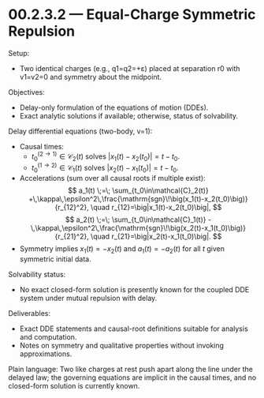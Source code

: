 # 00.2.3.2 — Equal-Charge Symmetric Repulsion

Setup:
- Two identical charges (e.g., q1=q2=+ε) placed at separation r0 with v1=v2=0 and symmetry about the midpoint.

Objectives:
- Delay-only formulation of the equations of motion (DDEs).
- Exact analytic solutions if available; otherwise, status of solvability.

Delay differential equations (two-body, v=1):
- Causal times:
  - $t_0^{(2\to 1)}\in\mathcal{C}_2(t)$ solves $\lvert x_1(t)-x_2(t_0)\rvert = t-t_0$.
  - $t_0^{(1\to 2)}\in\mathcal{C}_1(t)$ solves $\lvert x_2(t)-x_1(t_0)\rvert = t-t_0$.
- Accelerations (sum over all causal roots if multiple exist):
  $$
  a_1(t)
  \;=\;
  \sum_{t_0\in\mathcal{C}_2(t)}
  +\,\kappa\,\epsilon^2\,\frac{\mathrm{sgn}\!\big(x_1(t)-x_2(t_0)\big)}{r_{12}^2},
  \quad
  r_{12}=\big|x_1(t)-x_2(t_0)\big|,
  $$
  $$
  a_2(t)
  \;=\;
  \sum_{t_0\in\mathcal{C}_1(t)}
  -\,\kappa\,\epsilon^2\,\frac{\mathrm{sgn}\!\big(x_2(t)-x_1(t_0)\big)}{r_{21}^2},
  \quad
  r_{21}=\big|x_2(t)-x_1(t_0)\big|.
  $$
- Symmetry implies $x_1(t)=-x_2(t)$ and $a_1(t)=-a_2(t)$ for all $t$ given symmetric initial data.

Solvability status:
- No exact closed-form solution is presently known for the coupled DDE system under mutual repulsion with delay.

Deliverables:
- Exact DDE statements and causal-root definitions suitable for analysis and computation.
- Notes on symmetry and qualitative properties without invoking approximations.

Plain language: Two like charges at rest push apart along the line under the delayed law; the governing equations are implicit in the causal times, and no closed-form solution is currently known.

